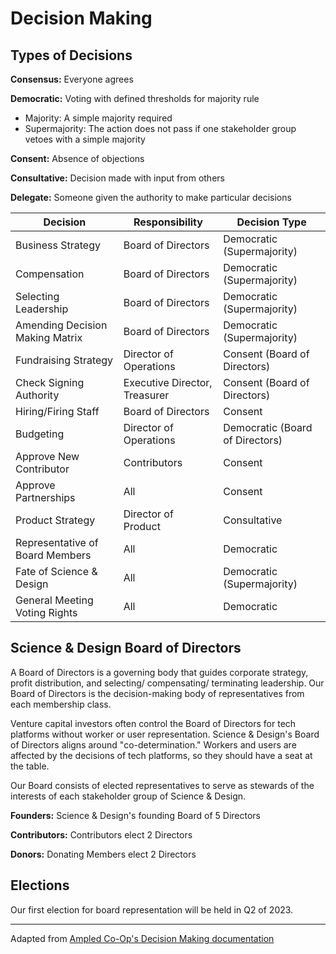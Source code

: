 # Decision Making

## Types of Decisions

**Consensus:** Everyone agrees

**Democratic:** Voting with defined thresholds for majority rule
- Majority: A simple majority required
- Supermajority: The action does not pass if one stakeholder group vetoes with a simple majority

**Consent:** Absence of objections

**Consultative:** Decision made with input from others

**Delegate:** Someone given the authority to make particular decisions

| Decision                        | Responsibility                | Decision Type                   |
| ------------------------------- | ----------------------------- | ------------------------------- |
| Business Strategy               | Board of Directors            | Democratic (Supermajority)      |
| Compensation                    | Board of Directors            | Democratic (Supermajority)      |
| Selecting Leadership            | Board of Directors            | Democratic (Supermajority)      |
| Amending Decision Making Matrix | Board of Directors            | Democratic (Supermajority)      |
| Fundraising Strategy            | Director of Operations        | Consent (Board of Directors)    |
| Check Signing Authority         | Executive Director, Treasurer | Consent (Board of Directors)    |
| Hiring/Firing Staff             | Board of Directors            | Consent                         |
| Budgeting                       | Director of Operations        | Democratic (Board of Directors) |
| Approve New Contributor         | Contributors                  | Consent                         |
| Approve Partnerships            | All                           | Consent                         |
| Product Strategy                | Director of Product           | Consultative                    |
| Representative of Board Members | All                           | Democratic                      |
| Fate of Science & Design        | All                           | Democratic (Supermajority)      |
| General Meeting Voting Rights   | All                           | Democratic                      |

## Science & Design Board of Directors
A Board of Directors is a governing body that guides corporate strategy, profit distribution, and selecting/ compensating/ terminating leadership. 
Our Board of Directors is the decision-making body of representatives from each membership class.

Venture capital investors often control the Board of Directors for tech platforms without worker or user representation. 
Science & Design's Board of Directors aligns around "co-determination." Workers and users are affected by the decisions of tech platforms, 
so they should have a seat at the table.

Our Board consists of elected representatives to serve as stewards of the interests of each stakeholder group of Science & Design.

**Founders:**
Science & Design's founding Board of 5 Directors

**Contributors:**
Contributors elect 2 Directors

**Donors:**
Donating Members elect 2 Directors

## Elections 

Our first election for board representation will be held in Q2 of 2023.

--------
Adapted from [Ampled Co-Op's Decision Making documentation](https://docs.ampled.com/coop/decision-making)
